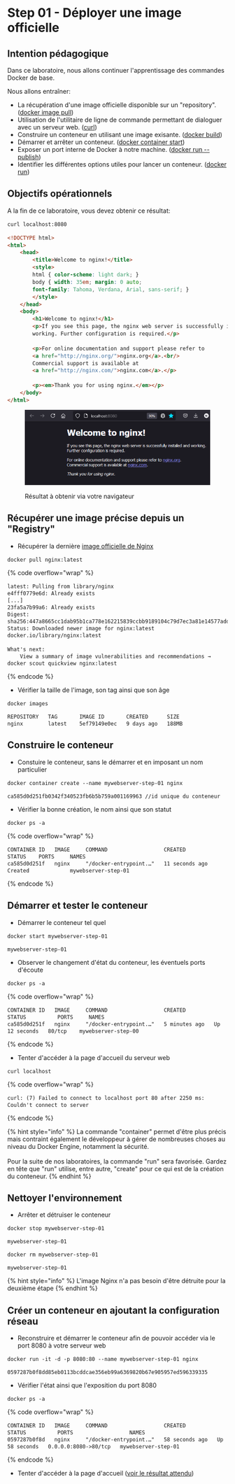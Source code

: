 # Step 01 - Déployer une image officielle

## Intention pédagogique

Dans ce laboratoire, nous allons continuer l'apprentissage des commandes Docker de base.

Nous allons entraîner:

* La récupération d'une image officielle disponible sur un "repository". ([docker image pull](https://docs.docker.com/reference/cli/docker/image/pull/))
* Utilisation de l'utilitaire de ligne de commande permettant de dialoguer avec un serveur web. ([curl](https://curl.se/))
* Construire un conteneur en utilisant une image exisante. ([docker build](https://docs.docker.com/reference/cli/docker/buildx/build/))
* Démarrer et arrêter un conteneur. ([docker container start](https://docs.docker.com/reference/cli/docker/container/start/))
* Exposer un port interne de Docker à notre machine. ([docker run --publish](https://docs.docker.com/reference/cli/docker/container/run/#publish))
* Identifier les différentes options utiles pour lancer un conteneur. ([docker run](https://docs.docker.com/reference/cli/docker/container/run/))

## Objectifs opérationnels

A la fin de ce laboratoire, vous devez obtenir ce résultat:

```bash
curl localhost:8080
```

```html
<!DOCTYPE html>
<html>
    <head>
        <title>Welcome to nginx!</title>
        <style>
        html { color-scheme: light dark; }
        body { width: 35em; margin: 0 auto;
        font-family: Tahoma, Verdana, Arial, sans-serif; }
        </style>
    </head>
    <body>
        <h1>Welcome to nginx!</h1>
        <p>If you see this page, the nginx web server is successfully installed and
        working. Further configuration is required.</p>

        <p>For online documentation and support please refer to
        <a href="http://nginx.org/">nginx.org</a>.<br/>
        Commercial support is available at
        <a href="http://nginx.com/">nginx.com</a>.</p>

        <p><em>Thank you for using nginx.</em></p>
    </body>
</html>
```

<figure><img src="../../../.gitbook/assets/image (21).png" alt=""><figcaption><p>Résultat à obtenir via votre navigateur</p></figcaption></figure>



## Récupérer une image précise depuis un "Registry"

* Récupérer la dernière [image officielle de Nginx](https://www.docker.com/blog/how-to-use-the-official-nginx-docker-image/)

```
docker pull nginx:latest
```

{% code overflow="wrap" %}
```
latest: Pulling from library/nginx
e4fff0779e6d: Already exists
[...]
23fa5a7b99a6: Already exists
Digest: sha256:447a8665cc1dab95b1ca778e162215839ccbb9189104c79d7ec3a81e14577add
Status: Downloaded newer image for nginx:latest
docker.io/library/nginx:latest

What's next:
    View a summary of image vulnerabilities and recommendations → docker scout quickview nginx:latest
```
{% endcode %}

* Vérifier la taille de l'image, son tag ainsi que son âge

```
docker images
```

```
REPOSITORY   TAG       IMAGE ID       CREATED      SIZE
nginx        latest    5ef79149e0ec   9 days ago   188MB
```

## Construire le conteneur

* Constuire le conteneur, sans le démarrer et en imposant un nom particulier

```docker
docker container create --name mywebserver-step-01 nginx
```

```
ca585d0d251fb0342f340523fb6b5b759a001169963 //id unique du conteneur
```

* Vérifier la bonne création, le nom ainsi que son statut

```
docker ps -a
```

{% code overflow="wrap" %}
```
CONTAINER ID   IMAGE     COMMAND                  CREATED          STATUS    PORTS     NAMES
ca585d0d251f   nginx     "/docker-entrypoint.…"   11 seconds ago   Created             mywebserver-step-01
```
{% endcode %}

## Démarrer et tester le conteneur

* Démarrer le conteneur tel quel

```
docker start mywebserver-step-01
```

```
mywebserver-step-01
```

* Observer le changement d'état du conteneur, les éventuels ports d'écoute

```
docker ps -a
```

{% code overflow="wrap" %}
```
CONTAINER ID   IMAGE     COMMAND                  CREATED         STATUS          PORTS     NAMES
ca585d0d251f   nginx     "/docker-entrypoint.…"   5 minutes ago   Up 12 seconds   80/tcp    mywebserver-step-00
```
{% endcode %}

* Tenter d'accéder à la page d'accueil du serveur web

```
curl localhost
```

{% code overflow="wrap" %}
```
curl: (7) Failed to connect to localhost port 80 after 2250 ms: Couldn't connect to server
```
{% endcode %}

{% hint style="info" %}
La commande "container" permet d'être plus précis mais contraint également le développeur à gérer de nombreuses choses au niveau du Docker Engine, notamment la sécurité.\
\
Pour la suite de nos laboratoires, la commande "run" sera favorisée. Gardez en tête que "run" utilise, entre autre, "create" pour ce qui est de la création du conteneur.
{% endhint %}

## Nettoyer l'environnement

* Arrêter et détruiser le conteneur

```
docker stop mywebserver-step-01
```

```
mywebserver-step-01
```

```
docker rm mywebserver-step-01
```

```
mywebserver-step-01
```

{% hint style="info" %}
L'image Nginx n'a pas besoin d'être détruite pour la deuxième étape
{% endhint %}

## Créer un conteneur en ajoutant la configuration réseau

* Reconstruire et démarrer le conteneur afin de pouvoir accéder via le port 8080 à votre serveur web

```
docker run -it -d -p 8080:80 --name mywebserver-step-01 nginx
```

```
0597287b0f8dd85eb0113bcddcae356eb99a6369820b67e905957ed596339335
```

* Vérifier l'état ainsi que l'exposition du port 8080

```
docker ps -a
```

{% code overflow="wrap" %}
```
CONTAINER ID   IMAGE     COMMAND                  CREATED          STATUS          PORTS                  NAMES
0597287b0f8d   nginx     "/docker-entrypoint.…"   58 seconds ago   Up 58 seconds   0.0.0.0:8080->80/tcp   mywebserver-step-01
```
{% endcode %}

* Tenter d'accéder à la page d'accueil ([voir le résultat attendu](step-01-deployer-une-image-officielle.md#objectifs-operationnels))
